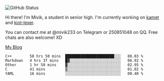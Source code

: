 ![GitHub Status](https://github-readme-stats.vercel.app/api?show_icons=true&username=Mivik)

Hi there! I'm Mivik, a student in senior high. I'm currently working on [kamet](https://github.com/Mivik/kamet) and [kiot-lexer](https://github.com/KiotLand/kiot-lexer).

You can contact me at @mivik233 on Telegram or 250851048 on QQ. Free chats are also welcome! XD

[My Blog](https://mivik.gitee.io)

<!--START_SECTION:waka-->
```text
C++        58 hrs 50 mins  ██████████████████████░░░   88.03 % 
Markdown   4 hrs 37 mins   █▓░░░░░░░░░░░░░░░░░░░░░░░   06.92 % 
Other      1 hr 58 mins    ▓░░░░░░░░░░░░░░░░░░░░░░░░   02.95 % 
C          41 mins         ▒░░░░░░░░░░░░░░░░░░░░░░░░   01.02 % 
YAML       16 mins         ░░░░░░░░░░░░░░░░░░░░░░░░░   00.40 % 
```
<!--END_SECTION:waka-->

